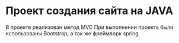 # Проект создания сайта на JAVA

В проекте реализован метод MVC
При выполнении проекта были использованы Bootstrap, а так же фреймворк spring

